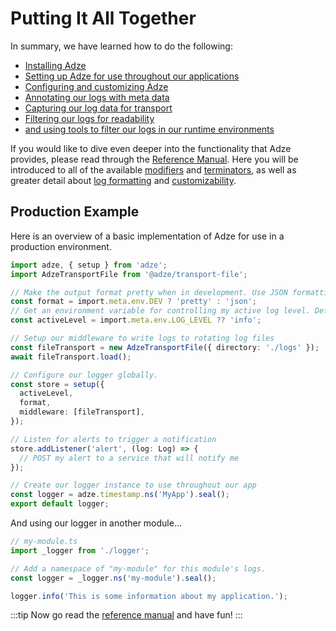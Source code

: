 # Putting It All Together

In summary, we have learned how to do the following:

- [Installing Adze](./installation.md)
- [Setting up Adze for use throughout our applications](./setup.md)
- [Configuring and customizing Adze](./setup.md#configure-the-shared-logger)
- [Annotating our logs with meta data](./annotation.md)
- [Capturing our log data for transport](./capture-data.md)
- [Filtering our logs for readability](./filtering.md)
- [and using tools to filter our logs in our runtime environments](./tools.md)

If you would like to dive even deeper into the functionality that Adze provides, please read through
the [Reference Manual](../reference/introduction.md). Here you will be introduced to all of the
available [modifiers](../reference/modifiers.md) and [terminators](../reference/terminators.md), as
well as greater detail about [log formatting](../reference/formatters.md) and [customizability](../reference/configuration.md).

## Production Example

Here is an overview of a basic implementation of Adze for use in a production environment.

```typescript
import adze, { setup } from 'adze';
import AdzeTransportFile from '@adze/transport-file';

// Make the output format pretty when in development. Use JSON formatting in all other environments.
const format = import.meta.env.DEV ? 'pretty' : 'json';
// Get an environment variable for controlling my active log level. Default to info level.
const activeLevel = import.meta.env.LOG_LEVEL ?? 'info';

// Setup our middleware to write logs to rotating log files
const fileTransport = new AdzeTransportFile({ directory: './logs' });
await fileTransport.load();

// Configure our logger globally.
const store = setup({
  activeLevel,
  format,
  middleware: [fileTransport],
});

// Listen for alerts to trigger a notification
store.addListener('alert', (log: Log) => {
  // POST my alert to a service that will notify me
});

// Create our logger instance to use throughout our app
const logger = adze.timestamp.ns('MyApp').seal();
export default logger;
```

And using our logger in another module...

```typescript
// my-module.ts
import _logger from './logger';

// Add a namespace of "my-module" for this module's logs.
const logger = _logger.ns('my-module').seal();

logger.info('This is some information about my application.');
```

:::tip
Now go read the [reference manual](../reference/introduction.md) and have fun!
:::
